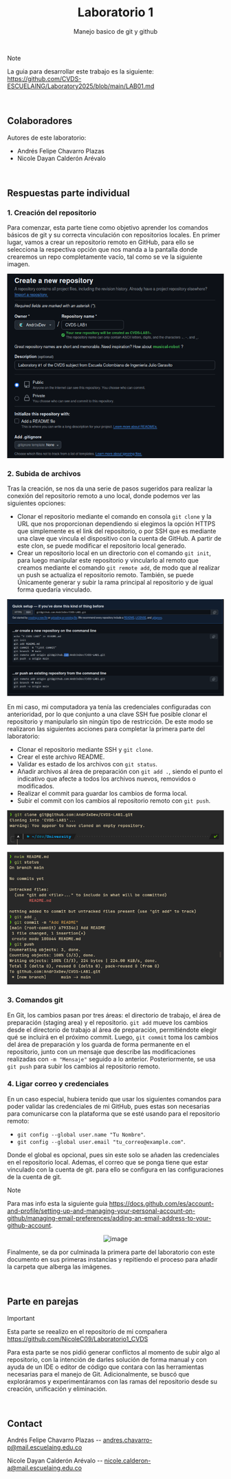 <!-- PROJECT LOGO -->
<br />
<div align="center">

<h1 align="center">Laboratorio 1</h1>

  <p align="center">
    Manejo basico de git y github
    <br />
  </p>
</div>

</br>

> [!NOTE]
> La guia para desarrollar este trabajo es la siguiente: https://github.com/CVDS-ESCUELAING/Laboratory2025/blob/main/LAB01.md

</br>

## Colaboradores
Autores de este laboratorio:
- Andrés Felipe Chavarro Plazas
- Nicole Dayan Calderón Arévalo

</br>

## Respuestas parte individual

### 1. Creación del repositorio
Para comenzar, esta parte tiene como objetivo aprender los comandos básicos de git y su correcta vinculación con repositorios locales.
En primer lugar, vamos a crear un repositorio remoto en GitHub, para ello se selecciona la respectiva opción que nos manda a la pantalla
donde crearemos un repo completamente vacío, tal como se ve la siguiente imagen.

<p align="center">
  <img src="/Assets/create.png" alt="a">
</p>

### 2. Subida de archivos
Tras la creación, se nos da una serie de pasos sugeridos para realizar la conexión del repositorio remoto a uno local, donde podemos 
ver las siguientes opciones:
- Clonar el repositorio mediante el comando en consola `git clone` y la URL que nos proporcionan dependiendo si elegimos la opción
  HTTPS que simplemente es el link del repositorio, o por SSH que es mediante una clave que vincula el dispositivo con la cuenta de GitHub.
  A partir de este clon, se puede modificar el repositorio local generado.
- Crear un repositorio local en un directorio con el comando `git init`, para luego manipular este repositorio y vincularlo al remoto que
  creamos mediante el comando `git remote add`, de modo que al realizar un push se actualiza el repositorio remoto. También, se puede
  Únicamente generar y subir la rama principal al repositorio y de igual forma quedaría vinculado.

<p align="center">
  <img src="/Assets/init.png" alt="a">
</p>

En mi caso, mi computadora ya tenía las credenciales configuradas con anterioridad, por lo que conjunto a una clave SSH fue posible 
clonar el repositorio y manipularlo sin ningún tipo de restricción. De este modo se realizaron las siguientes acciones para completar
la primera parte del laboratorio:
- Clonar el repositorio mediante SSH y `git clone`.
- Crear el este archivo README.
- Validar es estado de los archivos con `git status`.
- Añadir archivos al área de preparación con `git add .`, siendo el punto el indicativo que afecte a todos los archivos nuevos, removidos o modificados.
- Realizar el commit para guardar los cambios de forma local.
- Subir el commit con los cambios al repositorio remoto con `git push`.

<p align="center">
  <img src="/Assets/clone.png" alt="a">
</p>
<p align="center">
  <img src="/Assets/comands.png" alt="a">
</p>

### 3. Comandos git
En Git, los cambios pasan por tres áreas: el directorio de trabajo, el área de preparación (staging area) y el repositorio. `git add` mueve los cambios desde el directorio de trabajo al área de preparación, permitiéndote elegir qué se incluirá en el próximo commit. Luego, `git commit` toma los cambios del área de preparación y los guarda de forma permanente en el repositorio, junto con un mensaje que describe las modificaciones realizadas con `-m "Mensaje"` seguido a lo anterior. Posteriormente, se usa `git push` para subir los cambios al repositorio remoto.


### 4. Ligar correo y credenciales
En un caso especial, hubiera tenido que usar los siguientes comandos para poder validar las credenciales de mi GitHub, pues estas son necesarias para comunicarse con
la plataforma que se esté usando para el repositorio remoto:
- `git config --global user.name "Tu Nombre"`.
- `git config --global user.email "tu_correo@example.com"`.

Donde el global es opcional, pues sin este solo se añaden las credenciales en el repositorio local. Ademas, el correo que se ponga tiene que estar vinculado con la cuenta de git.
para ello se configura en las configuraciones de la cuenta de git.

> [!NOTE]
> Para mas info esta la siguiente guia https://docs.github.com/es/account-and-profile/setting-up-and-managing-your-personal-account-on-github/managing-email-preferences/adding-an-email-address-to-your-github-account.


<p align="center">
  <img src="https://github.com/user-attachments/assets/18f3900a-75ce-42d4-b73d-cd37a465f3d2" alt="image">
</p>

Finalmente, se da por culminada la primera parte del laboratorio con este documento en sus primeras instancias y repitiendo el proceso para añadir la carpeta que alberga las imágenes.

</br>

## Parte en parejas

> [!IMPORTANT]
> Esta parte se reealizo en el repositorio de mi compañera
> https://github.com/NicoleC09/Laboratorio1_CVDS

Para esta parte se nos pidió generar conflictos al momento de subir algo al repositorio, con la intención de darles solución de forma manual y con ayuda de un IDE o editor de código que contara con las herramientas necesarias para el manejo de Git. Adicionalmente, se buscó que exploráramos y experimentáramos con las ramas del repositorio desde su creación, unificación y eliminación. 

</br>

## Contact

Andrés Felipe Chavarro Plazas -- andres.chavarro-p@mail.escuelaing.edu.co

Nicole Dayan Calderón Arévalo -- nicole.calderon-a@mail.escuelaing.edu.co
